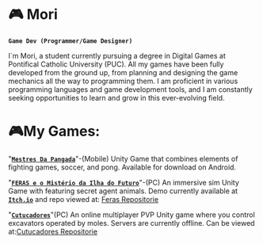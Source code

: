 # 🎮 Mori

**`Game Dev (Programmer/Game Designer)`**

I`m Mori, a student currently pursuing a degree in Digital Games at Pontifical Catholic University (PUC). All my games have been fully developed from the ground up, from planning and designing the game mechanics all the way to programming them. I am proficient in various programming languages and game development tools, and I am constantly seeking opportunities to learn and grow in this ever-evolving field.


# 🎮My Games:
"[**`Mestres Da Pangada`**][pangada]"-(Mobile) Unity Game that combines elements of fighting games, soccer, and pong. Available for download on Android.

"[**`FERAS e o Mistério da Ilha do Futuro`**][feras]"-(PC) An immersive sim Unity Game with  featuring secret agent animals. Demo currently available at [**`Itch.io`**][feras] and repo viewed at: [Feras Repositorie][ferasGit]

"[**`Cutucadores`**][cutucadores]"(PC) An online multiplayer PVP Unity game where you control excavators operated by moles. Servers are currently offline. Can be viewed at:[Cutucadores Repositorie][cutucadoresGit]

[pangada]: https://play.google.com/store/apps/details?id=com.Labutton.MestresDaPangada&pcampaignid=web_share
[feras]: https://mori-gamedev.itch.io/feras
[cutucadores]: https://youtu.be/14TajvLvxTc?si=eEjWil50FQgdAR1E

[ferasGit]: https://github.com/LabuttonGameStudio/AnimalsAgentGame
[cutucadoresGit]: https://github.com/Mori386/LabuttonCutucadores
